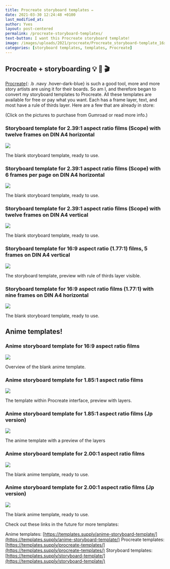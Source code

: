 ```yaml
---
title: Procreate storyboard templates ✏️
date: 2021-03-30 12:24:48 +0100
last_modified_at: 
author: Yves
layout: post-centered
permalink: /procreate-storyboard-templates/
text-button: I want this Procreate storyboard template!
image: /images/uploads/2021/procreate/Procreate_storyboard-template_16x9_9-frames-Avenir-Next_9pt_DIN_A4-landscape_rule-of-thirds.png
categories: [storyboard templates, templates, Procreate]
---
```

## Procreate + storyboarding 💡 🥷 🎬 
[Procreate](https://procreate.art){: .b .navy .hover-dark-blue} is such a good tool, more and more story artists are using it for their boards. So am I, and therefore began to convert my storyboard templates to Procreate. All these templates are available for free or pay what you want. Each has a frame layer, text, and most have a rule of thirds layer. Here are a few that are already in store:

<p class="tc f5 black-30 measure-wide lh-copy avenir">
(Click on the pictures to purchase from Gumroad or read more info.)
</p>

### Storyboard template for 2.39:1 aspect ratio films (Scope) with twelve frames on DIN A4 horizontal

<a href="https://gum.co/scope_storyboard_procreate_A4_horizontal" class="no-underline pv2 grow db"><img class="w-100" src="/images/uploads/2021/procreate/Procreate_storyboard-template_2.39x1_scope_12-frames-Avenir-Next_10pt_DIN_A4-landscape_overview.png"></a>
<figcaption>The blank storyboard template, ready to use.</figcaption>

### Storyboard template for 2.39:1 aspect ratio films (Scope) with 6 frames per page on DIN A4 horizontal

<a href="https://gum.co/scope_storyboard_procreate_6-frames_A4_hrzntl" class="no-underline pv2 grow db"><img class="w-100" src="/images/uploads/2021/procreate/Procreate_storyboard-template_2.39x1_scope_6-frames-Avenir-Next_10pt_DIN_A4-landscape_overview.png"></a>
<figcaption>The blank storyboard template, ready to use.</figcaption>

### Storyboard template for 2.39:1 aspect ratio films (Scope) with twelve frames on DIN A4 vertical

<a href="https://gum.co/scope_storyboard_procreate_A4_vertical" class="no-underline pv2 grow db"><img class="w-100" src="/images/uploads/2021/procreate/Procreate_storyboard-template_2.39x1_scope_Avenir-Light_10pt_DIN_A4-portrait_preview.png"></a>
<figcaption>The blank storyboard template, ready to use.</figcaption>

### Storyboard template for 16:9 aspect ratio (1.77:1) films, 5 frames on DIN A4 vertical

<a href="https://gum.co/16x9-Prct-5frms-A4-vert" class="no-underline pv2 grow db"><img class="w-100" src="/images/uploads/2021/procreate/Procreate_Storyboard_Template_16x9-aspect-ratio_5-frames_DINA4-vertical_overview.png"></a>
<figcaption>The storyboard template, preview with rule of thirds layer visible.</figcaption>

### Storyboard template for 16:9 aspect ratio films (1.77:1) with nine frames on DIN A4 horizontal

<a href="https://gum.co/16x9_storyboard_procreate_9-frames_A4_hrzntl" class="no-underline pv2 grow db"><img class="w-100" src="/images/uploads/2021/procreate/Procreate_storyboard-template_16x9_9-frames-Avenir-Next_9pt_DIN_A4-landscape_blank.png"></a>
<figcaption>The blank storyboard template, ready to use.</figcaption>

## Anime templates!

### Anime storyboard template for 16:9 aspect ratio films

<a href="https://gum.co/ghibli-storyboard-16x9-Procreate-En" class="no-underline pv2 grow db"><img class="w-100" src="/images/uploads/2021/procreate/Procreate_anime-storyboard-template_16x9_A4_vertical_preview.png"></a>
<figcaption>Overview of the blank anime template.</figcaption>

### Anime storyboard template for 1.85:1 aspect ratio films

<a href="https://gum.co/ghibli-storyboard-wide-Procreate-En" class="no-underline pv2 grow db"><img class="w-100" src="/images/uploads/2021/procreate/Procreate_anime-storyboard-template-1.85x1_A4-vertical_preview.jpeg"></a>
<figcaption>The template within Procreate interface, preview with layers.</figcaption>

### Anime storyboard template for 1.85:1 aspect ratio films (Jp version)

<a href="https://gum.co/ghibli-storyboard-wide-Procreate-Jp" class="no-underline pv2 grow db"><img class="w-100" src="/images/uploads/2021/procreate/Procreate_Japanese_anime-storyboard-template-1.85x1_A4-vertical_preview.jpeg"></a>
<figcaption>The anime template with a preview of the layers</figcaption>

### Anime storyboard template for 2.00:1 aspect ratio films

<a href="https://gum.co/ghibli-storyboard-univisium-Procreate-En" class="no-underline pv2 grow db"><img class="w-100" src="/images/uploads/2021/procreate/anime-storyboard-template_2.00x1_A4_vertical_overview.png"></a>
<figcaption>The blank anime template, ready to use.</figcaption>

### Anime storyboard template for 2.00:1 aspect ratio films (Jp version)

<a href="https://gum.co/ghibli-storyboard-univisium-Procreate-Jp" class="no-underline pv2 grow db"><img class="w-100" src="/images/uploads/2021/procreate/Japanese_anime-storyboard-template-2x1_A4-vertical_overview.png"></a>
<figcaption>The blank anime template, ready to use.</figcaption>


Check out these links in the future for more templates:

Anime templates: [https://templates.supply/anime-storyboard-template/](https://templates.supply/anime-storyboard-template/)
Procreate templates: [https://templates.supply/procreate-templates/](https://templates.supply/procreate-templates/)
Storyboard templates: [https://templates.supply/storyboard-template/](https://templates.supply/storyboard-template/)